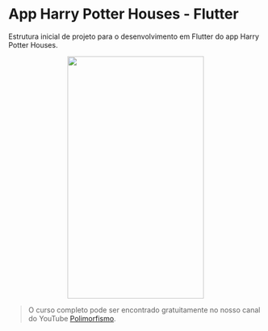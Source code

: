 # App Harry Potter Houses - Flutter

Estrutura inicial de projeto para o desenvolvimento em Flutter do app Harry Potter Houses.

<p align="center">
  <img width="270" height="480" src="https://github.com/polimorfismo/assets-curso-flutter-e-dart/blob/main/gifs/app-harry-potter-house-flutter.gif">
</p>

>O curso completo pode ser encontrado gratuitamente no nosso canal do YouTube [Polimorfismo](https://youtube.com/channel/UCN0xtkhf8j2R6n1xKYCiJBA/).
